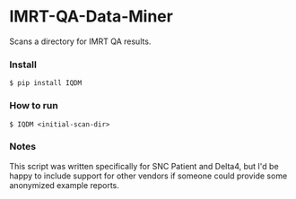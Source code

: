 # IMRT-QA-Data-Miner
Scans a directory for IMRT QA results.


### Install
~~~~
$ pip install IQDM
~~~~


### How to run
~~~~
$ IQDM <initial-scan-dir>
~~~~

### Notes
This script was written specifically for SNC Patient and Delta4, but I'd be happy to include support for other vendors 
if someone could provide some anonymized example reports.

